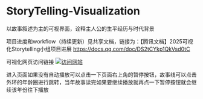 # StoryTelling-Visualization
以故事叙述为主的可视界面，诠释主人公的生平经历与时代背景

项目进度和workflow（持续更新）见共享文档，链接为：【腾讯文档】2025可视化Storytelling小组项目进展 https://docs.qq.com/doc/DS2tCYkp1QkVsd0tC

可视化网页访问链接
[![访问网站](https://img.shields.io/badge/访问网页-StoryTelling--Visualization-blue)](https://kaiqianguo.github.io/StoryTelling-Visualization/)

进入页面如果没有自动播放可以点击一下页面右上角的暂停按钮，故事线可以点击外环的年龄圈进行跳转，当年故事读完如果要继续播放就再点一下暂停按钮就会继续该年份往下播放
